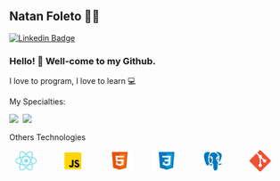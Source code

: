 ## Natan Foleto 🧑🏻‍

[![Linkedin Badge](https://img.shields.io/badge/LinkedIn-blue?style=flat-square&logo=Linkedin&logoColor=white&link=https://www.linkedin.com/in/vinicius-faleiros/)](https://www.linkedin.com/in/natan-foleto-9bbb2b178/)

### Hello! 👋  Well-come to my Github. #

I love to program, I love to learn 💻 <p>

My Specialties: <p>
  
<img src="https://camo.githubusercontent.com/aae05670916876848fca0e5da6c59bb40c50ec3b07a0101ecc6502000468b240/68747470733a2f2f696d672e736869656c64732e696f2f62616467652f747970657363726970742532302d2532333030374143432e7376673f267374796c653d666f722d7468652d6261646765266c6f676f3d74797065736372697074266c6f676f436f6c6f723d7768697465" height="40px"/>&nbsp;
<img src="https://camo.githubusercontent.com/cc96d7d28a6ca21ddbb1f2521d751d375230ed840271e6a4c8694cf87cc60c14/68747470733a2f2f696d672e736869656c64732e696f2f62616467652f6e6f64652e6a732532302d2532333433383533442e7376673f267374796c653d666f722d7468652d6261646765266c6f676f3d6e6f64652e6a73266c6f676f436f6c6f723d7768697465" height="40px"/>&nbsp;
  
Others Technologies <p>
  
<center>
  <div style="display:flex; justify-content:space-around; width: 100%;">
    <img src="https://github.com/reinaldo-silva/reinaldo-silva/blob/master/assets/react.svg" height="40px"/>&nbsp;
    <img src="https://github.com/reinaldo-silva/reinaldo-silva/blob/master/assets/javascript.svg" height="40px"/>&nbsp;
    <img src="https://github.com/reinaldo-silva/reinaldo-silva/blob/master/assets/html5.svg" height="40px"/>&nbsp;
    <img src="https://github.com/reinaldo-silva/reinaldo-silva/blob/master/assets/css3.svg" height="40px"/>&nbsp;
    <img src="https://github.com/reinaldo-silva/reinaldo-silva/blob/master/assets/postgreesql.svg" height="40px"/>&nbsp;
    <img src="https://github.com/reinaldo-silva/reinaldo-silva/blob/master/assets/git.png" height="40px"/>&nbsp;
  </div>
 </center>
